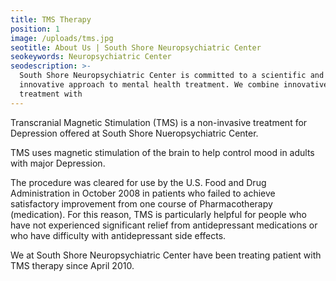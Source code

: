 ```yaml
---
title: TMS Therapy
position: 1
image: /uploads/tms.jpg
seotitle: About Us | South Shore Neuropsychiatric Center
seokeywords: Neuropsychiatric Center
seodescription: >-
  South Shore Neuropsychiatric Center is committed to a scientific and
  innovative approach to mental health treatment. We combine innovative TMS
  treatment with
---
```

Transcranial Magnetic Stimulation (TMS) is a non-invasive treatment for Depression offered at South Shore Nueropsychiatric Center.

TMS uses magnetic stimulation of the brain to help control mood in adults with major Depression.

The procedure was cleared for use by the U.S. Food and Drug Administration in October 2008 in patients who failed to achieve satisfactory improvement from one course of Pharmacotherapy (medication). For this reason, TMS is particularly helpful for people who have not experienced significant relief from antidepressant medications or who have difficulty with antidepressant side effects.

We at South Shore Neuropsychiatric Center have been treating patient with TMS therapy since April 2010.
